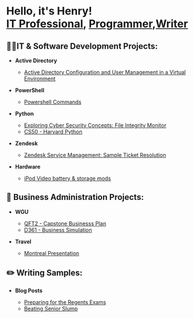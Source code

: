 <h1>Hello, it's Henry! <br/><a href="https://github.com/thethirdbirthday"></a> <a href=>IT Professional</a>, <a href=>Programmer</a>,<a href=>Writer</a>

<h2>👨‍💻IT & Software Development Projects:</h2>


- <b>Active Directory</b>

  - [Active Directory Configuration and User Management in a Virtual Environment](https://github.com/thethirdbirthday/Active-Directory)

- <b>PowerShell</b>

  - [Powershell Commands](https://github.com/thethirdbirthday/powershell-commands-practice)

- <b>Python</b>

  - [Exploring Cyber Security Concepts: File Integrity Monitor](https://github.com/thethirdbirthday/file_integrity_monitor/tree/a6fc1a16ff1f3c4a10bef5415961eca16f407528)
  - [CS50 - Harvard Python](https://github.com/thethirdbirthday/harvard_python)

    
- <b>Zendesk</b>

  - [Zendesk Service Management: Sample Ticket Resolution](https://github.com/thethirdbirthday/zendesk_ticketing/tree/main)

- <b> Hardware </b>

  - [iPod Video battery & storage mods](https://github.com/thethirdbirthday/iPod-5th-Gen-Mod)
  
<h2>📆 Business Administration Projects:</h2>

- <b>WGU</b>
  - [QFT2 - Capstone Businesss Plan](https://github.com/thethirdbirthday/qft_capstone_hskim)
  - [D361 - Business Simulation](https://github.com/thethirdbirthday/d361_hskim)
  
- <b>Travel</b>

  - [Montreal Presentation](https://github.com/thethirdbirthday/montreal_presentation/blob/0d73c9d8a33990c10b7784a9bbd7ad6380b45a55/README.md)

<h2>✏️ Writing Samples:</h2>

- <b>Blog Posts</b>

  - [Preparing for the Regents Exams](https://www.thinkprepny.com/post/2019/05/02/the-importance-of-regents-exams-how-to-prep-for-it)
  - [Beating Senior Slump](https://www.thinkprepny.com/post/2018/02/09/tips-to-avoid-the-dreaded-senior-slump)

